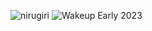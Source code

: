 ![nirugiri](https://img.shields.io/static/v1?label=nirugiri&message=1300453&color=ff69b4)
![Wakeup Early 2023](https://img.shields.io/badge/Wakeup_Early_2023-29/31-blue)
